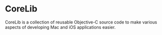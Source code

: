 CoreLib
=======

CoreLib is a collection of reusable Objective-C source code to make various aspects of developing Mac and iOS applications easier.